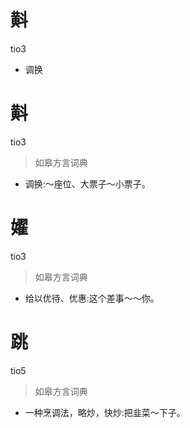 # 斢
tio3
- 调换

# 斢
tio3
> 如皋方言词典
- 调换:～座位、大票子～小票子。

# 嬥
tio3
> 如皋方言词典
- 给以优待、优惠:这个差事～～你。

# 跳
tio5
> 如皋方言词典
- 一种烹调法，略炒，快炒:把韭菜～下子。
